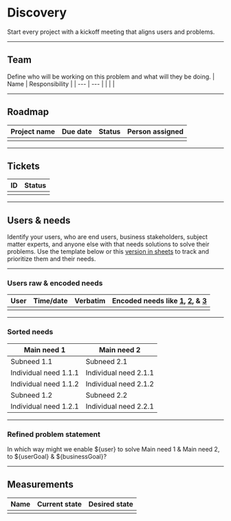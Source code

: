 # Discovery
Start every project with a kickoff meeting that aligns users and problems. 
  
---
## Team
Define who will be working on this problem and what will they be doing.
| Name | Responsibility |
| --- | --- |
|  |  |
  
---
## Roadmap  
| Project name | Due date | Status | Person assigned |
| --- | --- | --- | --- |
|  |  |  |  |
  
---
## Tickets
| ID | Status |
| --- | --- |
|  |  |
  
---
## Users & needs
Identify your users, who are end users, business stakeholders, subject matter experts, and anyone else with that needs solutions to solve their problems. Use the template below or this [version in sheets](https://docs.google.com/spreadsheets/d/11jehH_a7HNAwWOaf_5W3wolRz1lOSHGhhyUC2JtG8fc/edit?usp=sharing) to track and prioritize them and their needs.
  
---
### Users raw & encoded needs
| User | Time/date | Verbatim | Encoded needs like [1](https://www.dropbox.com/s/ici0tedx4cje718/encodingRule1.png), [2](https://www.dropbox.com/s/2bo8ch7yvukqico/encodingRule2.png), & [3](https://www.dropbox.com/s/fn726cp2gjrsy91/encodingRule3%2B4.png) |
| --- | --- | --- | --- |
|  |  |  |  |
  
---
### Sorted needs
| Main need 1 | Main need 2 |
| --- | --- |
| Subneed 1.1 | Subneed 2.1 |
| Individual need 1.1.1 | Individual need 2.1.1 |
| Individual need 1.1.2 | Individual need 2.1.2 |
| Subneed 1.2 | Subneed 2.2 |
| Individual need 1.2.1 | Individual need 2.2.1 |
  
---
### Refined problem statement  
In which way might we enable ${user} to solve Main need 1 & Main need 2, to ${userGoal} & ${businessGoal}?
  
---
## Measurements
| Name | Current state | Desired state |
| --- | --- | --- |
|  |  |  |
